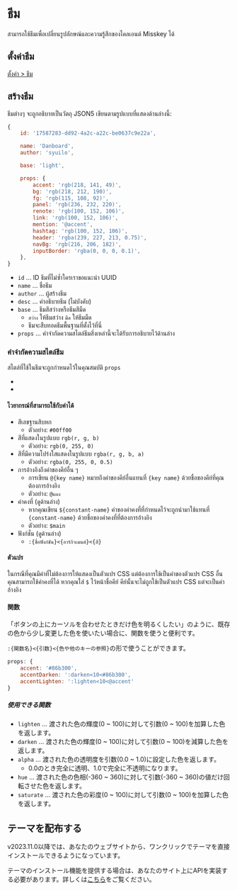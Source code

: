 # ธีม

สามารถใช้ธีมเพื่อเปลี่ยนรูปลักษณ์และความรู้สึกของไคลเอนต์ Misskey ได้

## ตั้งค่าธีม

[ตั้งค่า > ธีม](x-mi-web://settings/theme)

## สร้างธีม

ธีมต่างๆ จะถูกอธิบายเป็นวัตถุ JSON5 เขียนตามรูปแบบที่แสดงด้านล่างนี้:

```js
{
	id: '17587283-dd92-4a2c-a22c-be0637c9e22a',

	name: 'Danboard',
	author: 'syuilo',

	base: 'light',

	props: {
		accent: 'rgb(218, 141, 49)',
		bg: 'rgb(218, 212, 190)',
		fg: 'rgb(115, 108, 92)',
		panel: 'rgb(236, 232, 220)',
		renote: 'rgb(100, 152, 106)',
		link: 'rgb(100, 152, 106)',
		mention: '@accent',
		hashtag: 'rgb(100, 152, 106)',
		header: 'rgba(239, 227, 213, 0.75)',
		navBg: 'rgb(216, 206, 182)',
		inputBorder: 'rgba(0, 0, 0, 0.1)',
	},
}

```

- `id` ... ID ธีมที่ไม่ซ้ำใครเราขอแนะนำ UUID
- `name` ... ชื่อธีม
- `author` ... ผู้สร้างธีม
- `desc` ... คำอธิบายธีม (ไม่บังคับ)
- `base` ... ธีมสีสว่างหรือธีมสีมืด
  - `สว่าง` ให้ธีมสว่าง `มืด` ให้ธีมมืด
  - ธีมจะสืบทอดธีมพื้นฐานที่ตั้งไว้ที่นี่
- `props` ... คำจำกัดความสไตล์ธีมสิ่งเหล่านี้จะได้รับการอธิบายไว้ด้านล่าง

### คำจำกัดความสไตล์ธีม

สไตล์ที่ใช้ในธีมจะถูกกำหนดไว้ในคุณสมบัติ `props`

- [_light.json5]: https://github.com/misskey-dev/misskey/blob/develop/packages/frontend/src/themes/_light.json5
- [_dark.json5]: https://github.com/misskey-dev/misskey/blob/develop/packages/frontend/src/themes/_dark.json5

#### ไวยากรณ์ที่สามารถใช้กับค่าได้

- สีเลขฐานสิบหก
  - ตัวอย่าง: `#00ff00`
- สีที่แสดงในรูปแบบ `rgb(r, g, b)`
  - ตัวอย่าง: `rgb(0, 255, 0)`
- สีที่มีความโปร่งใสแสดงในรูปแบบ `rgba(r, g, b, a)`
  - ตัวอย่าง: `rgba(0, 255, 0, 0.5)`
- การอ้างอิงถึงค่าของคีย์อื่น ๆ
  - การเขียน `@{key name}` หมายถึงค่าของคีย์อื่นแทนที่ `{key name}` ด้วยชื่อของคีย์ที่คุณต้องการอ้างอิง
  - ตัวอย่าง: `@แผง`
- ค่าคงที่ (ดูด้านล่าง)
  - หากคุณเขียน `${constant-name}` ค่าของค่าคงที่ที่กำหนดไว้จะถูกนำมาใช้แทนที่ `{constant-name}` ด้วยชื่อของค่าคงที่ที่ต้องการอ้างอิง
  - ตัวอย่าง: `$main`
- ฟังก์ชั่น (ดูด้านล่าง)
  - `:{ชื่อฟังก์ชัน}<{อาร์กิวเมนต์}<{สี}`

#### ตัวแปร

ในกรณีที่คุณมีค่าที่ไม่ต้องการให้แสดงเป็นตัวแปร CSS แต่ต้องการใช้เป็นค่าของตัวแปร CSS อื่น คุณสามารถใช้ค่าคงที่ได้
หากคุณใส่ `$` ไว้หน้าชื่อคีย์ คีย์นั้นจะไม่ถูกใช้เป็นตัวแปร CSS แต่จะเป็นค่าอ้างอิง

#### 関数

「ボタンの上にカーソルを合わせたときだけ色を明るくしたい」のように、既存の色から少し変更した色を使いたい場合に、関数を使うと便利です。

`:{関数名}<{引数}<{色や他のキーの参照}`の形で使うことができます。

```js
props: {
	accent: '#86b300',
	accentDarken: ':darken<10<#86b300',
	accentLighten: ':lighten<10<@accent'
}
```

##### 使用できる関数

- `lighten` ... 渡された色の輝度(0 ~ 100)に対して引数(0 ~ 100)を加算した色を返します。
- `darken` ... 渡された色の輝度(0 ~ 100)に対して引数(0 ~ 100)を減算した色を返します。
- `alpha` ... 渡された色の透明度を引数(0.0 ~ 1.0)に設定した色を返します。
  - 0.0のとき完全に透明、1.0で完全に不透明になります。
- `hue` ... 渡された色の色相(-360 ~ 360)に対して引数(-360 ~ 360)の値だけ回転させた色を返します。
- `saturate` ... 渡された色の彩度(0 ~ 100)に対して引数(0 ~ 100)を加算した色を返します。

## テーマを配布する

v2023.11.0以降では、あなたのウェブサイトから、ワンクリックでテーマを直接インストールできるようになっています。

テーマのインストール機能を提供する場合は、あなたのサイト上にAPIを実装する必要があります。詳しくは[こちら](../../for-developers/publish-on-your-website/)をご覧ください。
